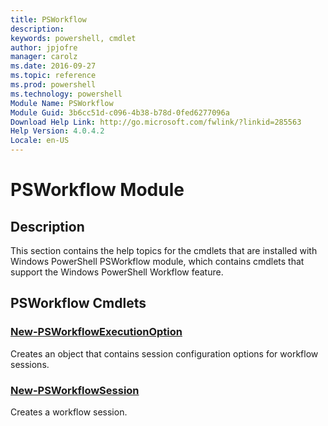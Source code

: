```yaml
---
title: PSWorkflow
description: 
keywords: powershell, cmdlet
author: jpjofre
manager: carolz
ms.date: 2016-09-27
ms.topic: reference
ms.prod: powershell
ms.technology: powershell
Module Name: PSWorkflow
Module Guid: 3b6cc51d-c096-4b38-b78d-0fed6277096a
Download Help Link: http://go.microsoft.com/fwlink/?linkid=285563
Help Version: 4.0.4.2
Locale: en-US
---
```


# PSWorkflow Module
## Description
This section contains the help topics for the cmdlets that are installed with Windows PowerShell PSWorkflow module, which contains cmdlets that support the Windows PowerShell Workflow feature.

## PSWorkflow Cmdlets
### [New-PSWorkflowExecutionOption](New-PSWorkflowExecutionOption.md)
Creates an object that contains session configuration options for workflow sessions.

### [New-PSWorkflowSession](New-PSWorkflowSession.md)
Creates a workflow session.






